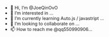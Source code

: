 - 👋 Hi, I’m @JoeQinOvO
- 👀 I’m interested in ...
- 🌱 I’m currently learning Auto.js / javastript ...
- 💞️ I’m looking to collaborate on ...
- 📫 How to reach me @qq550990906...

<!---
JoeQinOvO/JoeQinOvO is a ✨ special ✨ repository because its `README.md` (this file) appears on your GitHub profile.
You can click the Preview link to take a look at your changes.
--->

